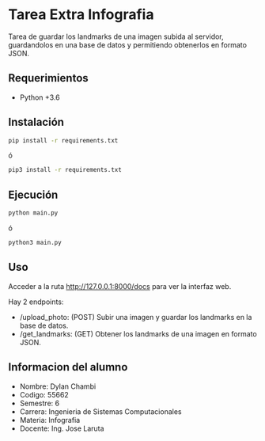 # Tarea Extra Infografia

Tarea de guardar los landmarks de una imagen subida al servidor, guardandolos en una base de datos y permitiendo obtenerlos en formato JSON.

## Requerimientos

* Python +3.6

## Instalación

```bash
pip install -r requirements.txt
```
ó
```bash
pip3 install -r requirements.txt
```

## Ejecución

```bash
python main.py
```
ó
```bash
python3 main.py
```

## Uso

Acceder a la ruta http://127.0.0.1:8000/docs para ver la interfaz web.

Hay 2 endpoints:

* /upload_photo: (POST) Subir una imagen y guardar los landmarks en la base de datos.
* /get_landmarks: (GET) Obtener los landmarks de una imagen en formato JSON.

## Informacion del alumno

- Nombre: Dylan Chambi
- Codigo: 55662
- Semestre: 6
- Carrera: Ingenieria de Sistemas Computacionales
- Materia: Infografia
- Docente: Ing. Jose Laruta